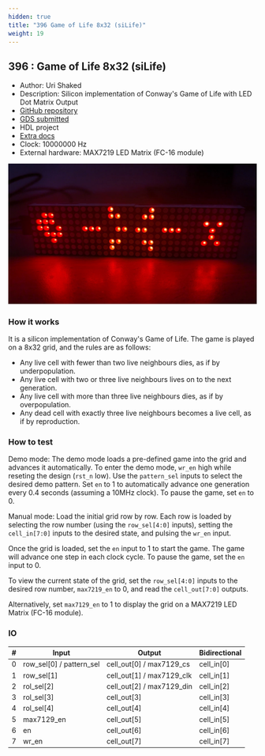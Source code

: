 ```yaml
---
hidden: true
title: "396 Game of Life 8x32 (siLife)"
weight: 19
---
```


## 396 : Game of Life 8x32 (siLife)

* Author: Uri Shaked
* Description: Silicon implementation of Conway's Game of Life with LED Dot Matrix Output
* [GitHub repository](https://github.com/urish/tt05-silife-max)
* [GDS submitted](https://github.com/urish/tt05-silife-max/actions/runs/6575311635)
* HDL project
* [Extra docs]()
* Clock: 10000000 Hz
* External hardware: MAX7219 LED Matrix (FC-16 module)

![picture](images/picture.jpg)

### How it works

It is a silicon implementation of Conway's Game of Life. The game is played on a 8x32 grid, and the rules are as follows:

- Any live cell with fewer than two live neighbours dies, as if by underpopulation.
- Any live cell with two or three live neighbours lives on to the next generation.
- Any live cell with more than three live neighbours dies, as if by overpopulation.
- Any dead cell with exactly three live neighbours becomes a live cell, as if by reproduction.


### How to test

Demo mode:
The demo mode loads a pre-defined game into the grid and advances it automatically.
To enter the demo mode, `wr_en` high while reseting the design (`rst_n` low).
Use the `pattern_sel` inputs to select the desired demo pattern.
Set `en` to 1 to automatically advance one generation every 0.4 seconds (assuming a 10MHz clock).
To pause the game, set `en` to 0.

Manual mode:
Load the initial grid row by row.
Each row is loaded by selecting the row number (using the `row_sel[4:0]` inputs),
setting the `cell_in[7:0]` inputs to the desired state, and pulsing the `wr_en` input.

Once the grid is loaded, set the `en` input to 1 to start the game.
The game will advance one step in each clock cycle.
To pause the game, set the `en` input to 0.

To view the current state of the grid, set the `row_sel[4:0]` inputs to the desired row number,
`max7219_en` to 0, and read the `cell_out[7:0]` outputs.

Alternatively, set `max7129_en` to 1 to display the grid on a MAX7219 LED Matrix (FC-16 module).


### IO

| # | Input        | Output       | Bidirectional      |
|---|--------------|--------------| -------------------|
| 0 | row_sel[0] / pattern_sel  | cell_out[0] / max7129_cs | cell_in[0] |
| 1 | row_sel[1]  | cell_out[1] / max7129_clk | cell_in[1] |
| 2 | rol_sel[2]  | cell_out[2] / max7129_din | cell_in[2] |
| 3 | rol_sel[3]  | cell_out[3] | cell_in[3] |
| 4 | rol_sel[4]  | cell_out[4] | cell_in[4] |
| 5 | max7129_en  | cell_out[5] | cell_in[5] |
| 6 | en  | cell_out[6] | cell_in[6] |
| 7 | wr_en  | cell_out[7] | cell_in[7] |
